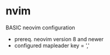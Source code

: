 # nvim

BASIC neovim configuration
- prereq. neovim version 8 and newer
- configured mapleader key = ','
